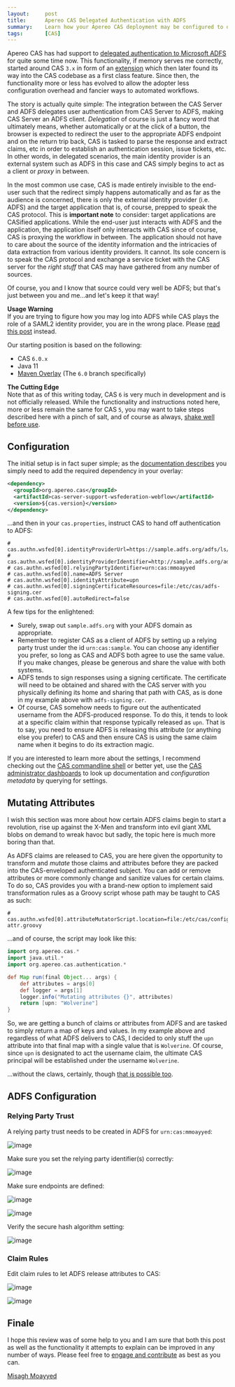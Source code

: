 ```yaml
---
layout:     post
title:      Apereo CAS Delegated Authentication with ADFS
summary:    Learn how your Apereo CAS deployment may be configured to delegate authentication to Microsoft ADFS.
tags:       [CAS]
---
```


Apereo CAS has had support to [delegated authentication to Microsoft ADFS](https://apereo.github.io/cas/6.0.x/integration/ADFS-Integration.html) for quite some time now. This functionality, if memory serves me correctly, started around CAS `3.x` in form of an [extension](https://github.com/Unicon/cas-adfs-integration) which then later found its way into the CAS codebase as a first class feature. Since then, the functionality more or less has evolved to allow the adopter less configuration overhead and fancier ways to automated workflows.

<script async src="https://pagead2.googlesyndication.com/pagead/js/adsbygoogle.js"></script>
<ins class="adsbygoogle"
     style="display:block; text-align:center;"
     data-ad-layout="in-article"
     data-ad-format="fluid"
     data-ad-client="ca-pub-8081398210264173"
     data-ad-slot="3789603713"></ins>
<script>
     (adsbygoogle = window.adsbygoogle || []).push({});
</script>

The story is actually quite simple: The integration between the CAS Server and ADFS delegates user authentication from CAS Server to ADFS, making CAS Server an ADFS client. *Delegation* of course is just a fancy word that ultimately means, whether automatically or at the click of a button, the browser is expected to redirect the user to the appropriate ADFS endpoint and on the return trip back, CAS is tasked to parse the response and extract claims, etc in order to establish an authentication session, issue tickets, etc. In other words, in delegated scenarios, the main identity provider is an external system such as ADFS in this case and CAS simply begins to act as a client or *proxy* in between.

In the most common use case, CAS is made entirely invisible to the end-user such that the redirect simply happens automatically and as far as the audience is concerned, there is only the external identity provider (i.e. ADFS) and the target application that is, of course, prepped to speak the CAS protocol. This is **important note** to consider: target applications are CASified applications. While the end-user just interacts with ADFS and the application, the application itself only interacts with CAS since of course, CAS is proxying the workflow in between. The application should not have to care about the source of the identity information and the intricacies of data extraction from various identity providers. It cannot. Its sole concern is to speak the CAS protocol and exchange a service ticket with the CAS server for the *right stuff* that CAS may have gathered from any number of sources.

Of course, you and I know that source could very well be ADFS; but that's just between you and me...and let's keep it that way!

<div class="alert alert-success">
  <strong>Usage Warning</strong><br/>If you are trying to figure how you may log into ADFS while CAS plays the role of a SAML2 identity provider, you are in the wrong place. Please <a href="/2017/11/22/cas-saml-integration-adfs/">read this post</a> instead.
</div>

Our starting position is based on the following:

- CAS `6.0.x`
- Java 11
- [Maven Overlay](https://github.com/apereo/cas-overlay-template) (The `6.0` branch specifically)

<div class="alert alert-info">
  <strong>The Cutting Edge</strong><br/>Note that as of this writing today, CAS <code>6</code> is very much in development and is not officially released. While the functionality and instructions noted here, more or less remain the same for CAS <code>5</code>, you may want to take steps described here with a pinch of salt, and of course as always, <a href="/2017/03/08/the-myth-of-ga-rel/">shake well before use</a>.
</div>

## Configuration

The initial setup is in fact super simple; as the [documentation describes](https://apereo.github.io/cas/6.0.x/integration/ADFS-Integration.html) you simply need to add the required dependency in your overlay:

```xml
<dependency>
  <groupId>org.apereo.cas</groupId>
  <artifactId>cas-server-support-wsfederation-webflow</artifactId>
  <version>${cas.version}</version>
</dependency>
```

...and then in your `cas.properties`, instruct CAS to hand off authentication to ADFS:

```
# cas.authn.wsfed[0].identityProviderUrl=https://sample.adfs.org/adfs/ls/
# cas.authn.wsfed[0].identityProviderIdentifier=http://sample.adfs.org/adfs/services/trust
# cas.authn.wsfed[0].relyingPartyIdentifier=urn:cas:mmoayyed
# cas.authn.wsfed[0].name=ADFS Server
# cas.authn.wsfed[0].identityAttribute=upn
# cas.authn.wsfed[0].signingCertificateResources=file:/etc/cas/adfs-signing.cer
# cas.authn.wsfed[0].autoRedirect=false
```

A few tips for the enlightened:

- Surely, swap out `sample.adfs.org` with your ADFS domain as appropriate.
- Remember to register CAS as a client of ADFS by setting up a relying party trust under the id `urn:cas:sample`. You can choose any identifier you prefer, so long as CAS and ADFS both agree to use the same value. If you make changes, please be generous and share the value with both systems.
- ADFS tends to sign responses using a signing certificate. The certificate will need to be obtained and shared with the CAS server with you physically defining its home and sharing that path with CAS, as is done in my example above with `adfs-signing.cer`.
- Of course, CAS somehow needs to figure out the authenticated username from the ADFS-produced response. To do this, it tends to look at a specific claim within that response typically released as `upn`. That is to say, you need to ensure ADFS is releasing this attribute (or anything else you prefer) to CAS and then ensure CAS is using the same claim name when it begins to do its extraction magic.

<script async src="https://pagead2.googlesyndication.com/pagead/js/adsbygoogle.js"></script>
<ins class="adsbygoogle"
     style="display:block; text-align:center;"
     data-ad-layout="in-article"
     data-ad-format="fluid"
     data-ad-client="ca-pub-8081398210264173"
     data-ad-slot="3789603713"></ins>
<script>
     (adsbygoogle = window.adsbygoogle || []).push({});
</script>

If you are interested to learn more about the settings, I recommend checking out the [CAS commandline shell](/2017/10/30/intro-cas-cli-shell/) or better yet, use the [CAS administrator dashboards](/2018/06/15/cas53-admin-endpoints-security/) to look up documentation and *configuration metadata* by querying for settings.

## Mutating Attributes

I wish this section was more about how certain ADFS claims begin to start a revolution, rise up against the X-Men and transform into evil giant XML blobs on demand to wreak havoc but sadly, the topic here is much more boring than that. 

As ADFS claims are released to CAS, you are here given the opportunity to transform and *mutate* those claims and attributes before they are packed into the
 CAS-enveloped authenticated subject. You can add or remove attributes or more commonly change and sanitize values for certain claims. To do so, CAS provides you with a brand-new option to implement said transformation rules as a Groovy script whose path may be taught to CAS as such: 
   
```properties
# cas.authn.wsfed[0].attributeMutatorScript.location=file:/etc/cas/config/wsfed-attr.groovy
```

...and of course, the script may look like this:

```groovy
import org.apereo.cas.*
import java.util.*
import org.apereo.cas.authentication.*

def Map run(final Object... args) {
    def attributes = args[0]
    def logger = args[1]
    logger.info("Mutating attributes {}", attributes)
    return [upn: "Wolverine"]
}
```

So, we are getting a bunch of claims or attributes from ADFS and are tasked to simply return a map of keys and values. In my example above and regardless of what ADFS delivers to CAS, I decided to only stuff the `upn` attribute into that final map with a single value that is `Wolverine`. Of course, since `upn` is designated to act the username claim, the ultimate CAS principal will be established under the username `Wolverine`.

...without the claws, certainly, though [that is possible too](https://apereo.github.io/2017/02/18/onthe-theoryof-possibility/).

## ADFS Configuration

### Relying Party Trust

A relying party trust needs to be created in ADFS for `urn:cas:mmoayyed`:

![image](https://user-images.githubusercontent.com/1205228/53475690-cdab3680-3a2d-11e9-875b-97e2003d8f67.png)

Make sure you set the relying party identifier(s) correctly:

![image](https://user-images.githubusercontent.com/1205228/53475715-dbf95280-3a2d-11e9-9973-499c6bafe3a1.png)

Make sure endpoints are defined:

![image](https://user-images.githubusercontent.com/1205228/53475744-f2071300-3a2d-11e9-8d20-a535639374d5.png)

![image](https://user-images.githubusercontent.com/1205228/53475750-f7fcf400-3a2d-11e9-91bd-edc8f1e87d40.png)

Verify the secure hash algorithm setting:

![image](https://user-images.githubusercontent.com/1205228/53475770-06e3a680-3a2e-11e9-9784-cb098eccbe99.png)

### Claim Rules

Edit claim rules to let ADFS release attributes to CAS:

![image](https://user-images.githubusercontent.com/1205228/53475819-2bd81980-3a2e-11e9-83f5-2bf11fff2eef.png)

![image](https://user-images.githubusercontent.com/1205228/53475841-3692ae80-3a2e-11e9-8393-ec09f1a04fb5.png)

## Finale

I hope this review was of some help to you and I am sure that both this post as well as the functionality it attempts to explain can be improved in any number of ways. Please feel free to [engage and contribute](https://apereo.github.io/cas/developer/Contributor-Guidelines.html) as best as you can.

[Misagh Moayyed](https://fawnoos.com)

